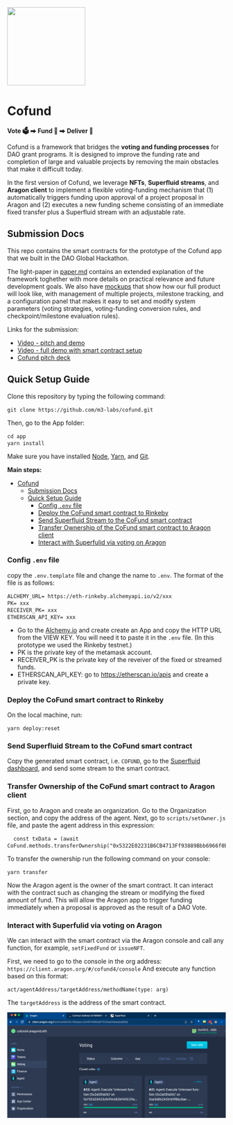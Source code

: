 <img src="https://user-images.githubusercontent.com/7682268/144949810-313d0ccf-6355-4a8c-9590-05c4e6deb35c.png" width="180" height="180">

# Cofund

**Vote 🗳️  ⮕ Fund 💸  ⮕ Deliver 🚀**

Cofund is a framework that bridges the **voting and funding processes** for DAO grant programs. It is designed to improve the funding rate and completion of large and valuable projects by removing the main obstacles that make it difficult today.

In the first version of Cofund, we leverage **NFTs**, **Superfluid streams**, and **Aragon client** to implement a flexible voting-funding mechanism that (1) automatically triggers funding upon approval of a project proposal in Aragon and (2) executes a new funding scheme consisting of an immediate fixed transfer plus a Superfluid stream with an adjustable rate.

## Submission Docs

This repo contains the smart contracts for the prototype of the Cofund app that we built in the DAO Global Hackathon.

The light-paper in [paper.md](https://github.com/m3-labs/cofund/blob/main/paper.md) contains an extended explanation of the framework toghether with more details on practical relevance and future development goals. We also have [mockups](https://github.com/m3-labs/cofund/files/7688826/Cofund.Product.pdf)
 that show how our full product will look like, with management of multiple projects, milestone tracking, and a configuration panel that makes it easy to set and modify system parameters (voting strategies, voting-funding conversion rules, and checkpoint/milestone evaluation rules).

Links for the submission:
- [Video - pitch and demo](https://youtu.be/AbX1aV7Owdc)
- [Video - full demo with smart contract setup](https://youtu.be/mdUz59PZ71o)
- [Cofund pitch deck](https://github.com/m3-labs/cofund/files/7696142/Cofund.Pitch.pdf)


## Quick Setup Guide

Clone this repository by typing the following command:
```
git clone https://github.com/m3-labs/cofund.git
```

Then, go to the App folder:
```
cd app
yarn install
```

Make sure you have installed [Node](https://nodejs.org/en/download/), [Yarn](https://classic.yarnpkg.com/en/docs/install), and [Git](https://git-scm.com/book/en/v2/Getting-Started-Installing-Git).

**Main steps:**
- [Cofund](#cofund)
  - [Submission Docs](#submission-docs)
  - [Quick Setup Guide](#quick-setup-guide)
    - [Config `.env` file](#config-env-file)
    - [Deploy the CoFund smart contract to Rinkeby](#deploy-the-cofund-smart-contract-to-rinkeby)
    - [Send Superfluid Stream to the CoFund smart contract](#send-superfluid-stream-to-the-cofund-smart-contract)
    - [Transfer Ownership of the CoFund smart contract to Aragon client](#transfer-ownership-of-the-cofund-smart-contract-to-aragon-client)
    - [Interact with Superfulid via voting on Aragon](#interact-with-superfulid-via-voting-on-aragon)

### Config `.env` file
copy the `.env.template` file and change the name to `.env`. The format of the file is as follows:

```
ALCHEMY_URL= https://eth-rinkeby.alchemyapi.io/v2/xxx
PK= xxx
RECEIVER_PK= xxx
ETHERSCAN_API_KEY= xxx
```

- Go to the [Alchemy.io](https://dashboard.alchemyapi.io/) and create create an App and copy the HTTP URL from the VIEW KEY. You will need it to paste it in the `.env` file. (In this prototype we used the Rinkeby testnet.)
- PK is the private key of the metamask account.
- RECEIVER_PK is the private key of the reveiver of the fixed or streamed funds.
- ETHERSCAN_API_KEY: go to https://etherscan.io/apis and create a private key.


### Deploy the CoFund smart contract to Rinkeby
On the local machine, run:

```
yarn deploy:reset
```

### Send Superfluid Stream to the CoFund smart contract
Copy the generated smart contract, i.e. `COFUND`, go to the [Superfluid dashboard](https://app.superfluid.finance/dashboard),
and send some stream to the smart contract. 

### Transfer Ownership of the CoFund smart contract to Aragon client
First, go to Aragon and create an organization. Go to the Organization section, and copy the address of the agent.
Next, go to `scripts/setOwner.js` file, and paste the agent address in this expression:

```
  const txData = (await CoFund.methods.transferOwnership("0x5322E02231B6CB4713Ff93889Bbb6966f0b07863")).encodeABI() 
```

To transfer the ownership run the following command on your console:

```
yarn transfer
```

Now the Aragon agent is the owner of the smart contract. It can interact with the contract such as changing the stream or modifying the fixed amount of fund. This will allow the Aragon app to trigger funding immediately when a proposal is approved as the result of a DAO Vote.

### Interact with Superfulid via voting on Aragon
We can interact with the smart contract via the Aragon console and call any function, for example, `setFixedFund` or `issueNFT`.

First, we need to  go to the console in the org address: `https://client.aragon.org/#/cofund4/console`
And execute any function based on this format:

```
act/agentAddress/targetAddress/methodName(type: arg)
```

The `targetAddress` is the address of the smart contract. 


![Argon Voting section](images/aragon_voting.png)

